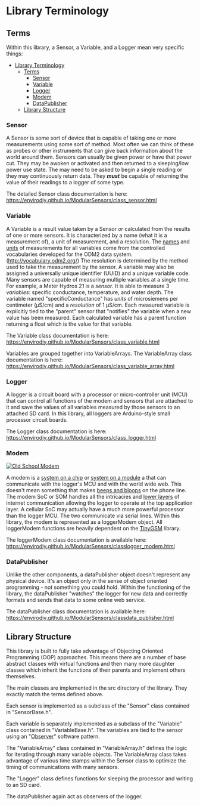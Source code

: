 # Library Terminology<!--! {#page_library_terminology} -->

## Terms<!--! {#library_terminology_terms} -->

Within this library, a Sensor, a Variable, and a Logger mean very specific things:

<!--! @tableofcontents -->

<!--! @m_footernavigation -->

<!--! @if GITHUB -->

- [Library Terminology](#library-terminology)
  - [Terms](#terms)
    - [Sensor](#sensor)
    - [Variable](#variable)
    - [Logger](#logger)
    - [Modem](#modem)
    - [DataPublisher](#datapublisher)
  - [Library Structure](#library-structure)

<!--! @endif -->

### Sensor<!--! {#library_terminology_sensor} -->

A Sensor is some sort of device that is capable of taking one or more measurements using some sort of method.
Most often we can think of these as probes or other instruments that can give back information about the world around them.
Sensors can usually be given power or have that power cut.
They may be awoken or activated and then returned to a sleeping/low power use state.
The may need to be asked to begin a single reading or they may continuously return data.
They _**must**_ be capable of returning the value of their readings to a logger of some type.

The detailed Sensor class documentation is here:  <https://envirodiy.github.io/ModularSensors/class_sensor.html>

### Variable<!--! {#library_terminology_variable} -->

A Variable is a result value taken by a Sensor _or_ calculated from the results of one or more sensors.
It is characterized by a name (what it is a measurement of), a unit of measurement, and a resolution.
The [names](http://vocabulary.odm2.org/variablename/) and [units](http://vocabulary.odm2.org/units/) of measurements for all variables come from the controlled vocabularies developed for the ODM2 data system.
(<http://vocabulary.odm2.org/>)  The resolution is determined by the method used to take the measurement by the sensor.
A variable may also be assigned a universally unique identifier (UUID) and a unique variable code.
Many sensors are capable of measuring multiple variables at a single time.
For example, a Meter Hydros 21 is a _sensor_.
It is able to measure 3 _variables_: specific conductance, temperature, and water depth.
The variable named "specificConductance" has _units_ of microsiemens per centimeter (µS/cm) and a _resolution_ of 1 µS/cm.
Each measured variable is explicitly tied to the "parent" sensor that "notifies" the variable when a new value has been measured.
Each calculated variable has a parent function returning a float which is the value for that variable.

The Variable class documentation is here:  <https://envirodiy.github.io/ModularSensors/class_variable.html>

Variables are grouped together into VariableArrays.
The VariableArray class documentation is here:  <https://envirodiy.github.io/ModularSensors/class_variable_array.html>

### Logger<!--! {#library_terminology_logger} -->

A logger is a circuit board with a processor or micro-controller unit (MCU) that can control all functions of the modem and sensors that are attached to it and save the values of all variables measured by those sensors to an attached SD card.
In this library, all loggers are Arduino-style small processor circuit boards.

The Logger class documentation is here:  <https://envirodiy.github.io/ModularSensors/class_logger.html>

### Modem<!--! {#library_terminology_modem} -->

[![Old School Modem](https://upload.wikimedia.org/wikipedia/commons/e/e5/Analogue_modem_-_acoustic_coupler.jpg)](https://en.wikipedia.org/wiki/Modem)

A modem is a [system on a chip](https://en.wikipedia.org/wiki/System_on_a_chip) or [system on a module](https://en.wikipedia.org/wiki/System_on_module) a that can communicate with the logger's MCU and with the world wide web.
This doesn't mean something that makes [beeps and bloops](https://en.wikipedia.org/wiki/Modem#/media/File:Analogue_modem_-_acoustic_coupler.jpg) on the phone line.
The modem SoC or SOM handles all the intricacies and [lower layers](https://www.softwaretestinghelp.com/osi-model-layers/) of internet communication allowing the logger to operate at the top application layer.
A cellular SoC may actually have a much more powerful processor than the logger MCU.
The two communicate via serial lines.
Within this library, the modem is represented as a loggerModem object.
All loggerModem functions are heavily dependent on the [TinyGSM](https://github.com/EnviroDIY/TinyGSM) library.

The loggerModem class documentation is available here:  <https://envirodiy.github.io/ModularSensors/classlogger_modem.html>

### DataPublisher<!--! {#library_terminology_publiser} -->

Unlike the other components, a dataPublisher object doesn't represent any physical device.
It's an object only in the sense of object oriented programming - not something you could hold.
Within the functioning of the library, the dataPublisher "watches" the logger for new data and correctly formats and sends that data to some online web service.

The dataPublisher class documentation is available here:  <https://envirodiy.github.io/ModularSensors/classdata_publisher.html>

## Library Structure<!--! {#library_terminology_structure} -->

This library is built to fully take advantage of Objecting Oriented Programming (OOP) approaches.
This means there are a number of base abstract classes with virtual functions and then many more daughter classes which inherit the functions of their parents and implement others themselves.

The main classes are implemented in the src directory of the library.
They exactly match the terms defined above.

Each sensor is implemented as a subclass of the "Sensor" class contained in "SensorBase.h".

Each variable is separately implemented as a subclass of the "Variable" class contained in "VariableBase.h".
The variables are tied to the sensor using an "[Observer](https://en.wikipedia.org/wiki/Observer_pattern)" software pattern.

The "VariableArray" class contained in "VariableArray.h" defines the logic for iterating through many variable objects.
The VariableArray class takes advantage of various time stamps within the Sensor class to optimize the timing of communications with many sensors.

The "Logger" class defines functions for sleeping the processor and writing to an SD card.

The dataPublisher again act as observers of the logger.
